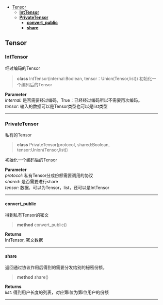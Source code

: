- [Tensor](#tensor)
  - [**IntTensor**](#inttensor)
  - [**PrivateTensor**](#privatetensor)
    - [**convert_public**](#convert_public)
    - [**share**](#share)

## Tensor
### **IntTensor**

经过编码的Tensor
>**class** IntTensor(internal:Boolean, tensor：Union(Tensor,list))
初始化一个编码后的Tensor

**Parameter**
<br> *internal:* 是否需要经过编码，True：已经经过编码所以不需要再次编码。
<br> *tensor:* 输入的数据可以是Tensor类型也可以是list类型


----

### **PrivateTensor**

私有的Tensor
>**class** PrivateTensor(protocol, shared:Boolean, tensor:Union(Tensor,list))

初始化一个编码后的Tensor

**Parameter**
<br> *protocol:* 私有Tensor分成份额需要调用的协议
<br> *shared:* 是否需要进行share
<br> *tensor:* 数据，可以为Tensor，list，还可以是IntTensor

* * *

#### **convert_public**
得到私有Tensor的密文

>**method** convert_public()

**Returns**
<br> IntTensor, 密文数据

----

#### **share**

返回通过协议作用后得到的需要分发给别的秘密份额。

>**method** share()

**Returns**
<br> *list:* 得到用户长度的列表，对应第i位为第i位用户的份额

----